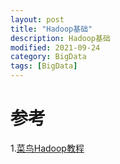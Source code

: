 ```yaml
---
layout: post
title: "Hadoop基础"
description: Hadoop基础
modified: 2021-09-24
category: BigData
tags: [BigData]
---
```


# 参考

1.[菜鸟Hadoop教程](https://www.runoob.com/w3cnote/hadoop-tutorial.html)
